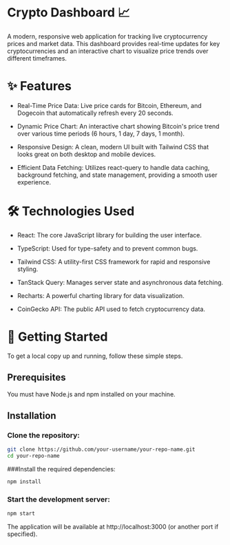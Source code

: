 # Crypto Dashboard 📈
A modern, responsive web application for tracking live cryptocurrency prices and market data. This dashboard provides real-time updates for key cryptocurrencies and an interactive chart to visualize price trends over different timeframes.

# ✨ Features
* Real-Time Price Data: Live price cards for Bitcoin, Ethereum, and Dogecoin that automatically refresh every 20 seconds.

* Dynamic Price Chart: An interactive chart showing Bitcoin's price trend over various time periods (6 hours, 1 day, 7 days, 1 month).

* Responsive Design: A clean, modern UI built with Tailwind CSS that looks great on both desktop and mobile devices.

* Efficient Data Fetching: Utilizes react-query to handle data caching, background fetching, and state management, providing a smooth user experience.

# 🛠️ Technologies Used
* React: The core JavaScript library for building the user interface.

* TypeScript: Used for type-safety and to prevent common bugs.

* Tailwind CSS: A utility-first CSS framework for rapid and responsive styling.

* TanStack Query: Manages server state and asynchronous data fetching.

* Recharts: A powerful charting library for data visualization.

* CoinGecko API: The public API used to fetch cryptocurrency data.


# 🚀 Getting Started
To get a local copy up and running, follow these simple steps.

## Prerequisites
You must have Node.js and npm installed on your machine.

## Installation
### Clone the repository:
```bash
git clone https://github.com/your-username/your-repo-name.git
cd your-repo-name
```

###Install the required dependencies:
```bash
npm install
```

### Start the development server:
```bash
npm start
```

The application will be available at http://localhost:3000 (or another port if specified).